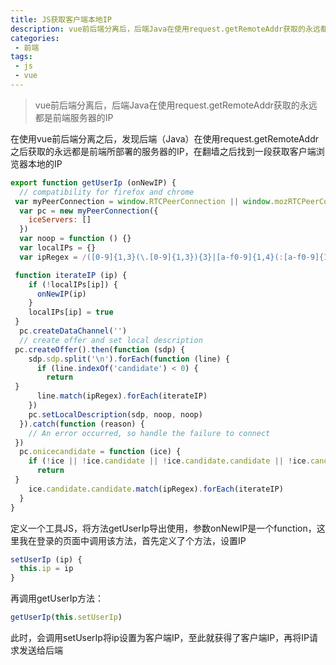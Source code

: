 ```yaml
---
title: JS获取客户端本地IP
description: vue前后端分离后，后端Java在使用request.getRemoteAddr获取的永远都是前端服务器的IP
categories:
 - 前端
tags:
 - js
 - vue
---
```


> vue前后端分离后，后端Java在使用request.getRemoteAddr获取的永远都是前端服务器的IP

在使用vue前后端分离之后，发现后端（Java）在使用request.getRemoteAddr之后获取的永远都是前端所部署的服务器的IP，在翻墙之后找到一段获取客户端浏览器本地的IP

```js
export function getUserIp (onNewIP) {
  // compatibility for firefox and chrome
 var myPeerConnection = window.RTCPeerConnection || window.mozRTCPeerConnection || window.webkitRTCPeerConnection
  var pc = new myPeerConnection({
    iceServers: []
  })
  var noop = function () {}
  var localIPs = {}
  var ipRegex = /([0-9]{1,3}(\.[0-9]{1,3}){3}|[a-f0-9]{1,4}(:[a-f0-9]{1,4}){7})/g

 function iterateIP (ip) {
    if (!localIPs[ip]) {
      onNewIP(ip)
    }
    localIPs[ip] = true
 }
  pc.createDataChannel('')
  // create offer and set local description
 pc.createOffer().then(function (sdp) {
    sdp.sdp.split('\n').forEach(function (line) {
      if (line.indexOf('candidate') < 0) {
        return
 }
      line.match(ipRegex).forEach(iterateIP)
    })
    pc.setLocalDescription(sdp, noop, noop)
  }).catch(function (reason) {
    // An error occurred, so handle the failure to connect
 })
  pc.onicecandidate = function (ice) {
    if (!ice || !ice.candidate || !ice.candidate.candidate || !ice.candidate.candidate.match(ipRegex)) {
      return
 }
    ice.candidate.candidate.match(ipRegex).forEach(iterateIP)
  }
}
```

定义一个工具JS，将方法getUserIp导出使用，参数onNewIP是一个function，这里我在登录的页面中调用该方法，首先定义了个方法，设置IP

```js
setUserIp (ip) {
  this.ip = ip
}
```

再调用getUserIp方法：
```js
getUserIp(this.setUserIp)
```

此时，会调用setUserIp将ip设置为客户端IP，至此就获得了客户端IP，再将IP请求发送给后端